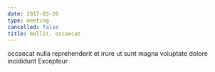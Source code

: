 ```yaml
---
date: 2017-03-26
type: meeting
cancelled: false
title: mollit. occaecat
---
```

occaecat nulla reprehenderit et irure ut sunt magna voluptate dolore incididunt Excepteur